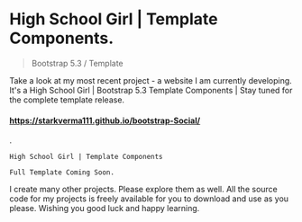 # High School Girl | Template Components.

> Bootstrap 5.3 / Template

Take a look at my most recent project - a website I am currently developing. It's a High School Girl | Bootstrap 5.3 Template Components | Stay tuned for the complete template release.

#### https://starkverma111.github.io/bootstrap-Social/

.

`High School Girl | Template Components `

`Full Template Coming Soon.`


I create many other projects. Please explore them as well. All the source code for my projects is freely available for you to download and use as you please. Wishing you good luck and happy learning.
